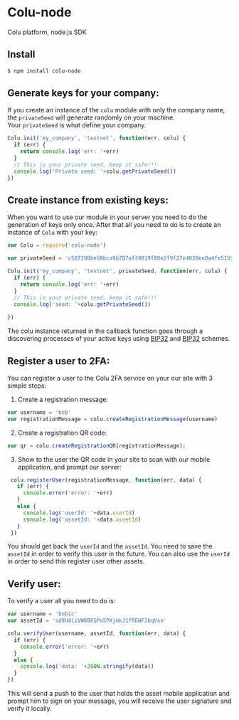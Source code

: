 # Colu-node
Colu platform, node.js SDK

## Install

```bash
$ npm install colu-node
```

## Generate keys for your company:
If you create an instance of the ```colu``` module with only the company name, the ```privateSeed``` will generate randomly on your machine.  
Your ```privateSeed``` is what define your company.
```js
Colu.init('my_company', 'testnet', function(err, colu) {
  if (err) {
    return console.log('err: '+err)
  }
  // This is your private seed, keep it safe!!!
  console.log('Private seed: '+colu.getPrivateSeed())
})
```

## Create instance from existing keys:
When you want to use our module in your server you need to do the generation of keys only once. After that all you need to do is to create an instance of ```Colu``` with your key:
```js
var Colu = require('colu-node')

var privateSeed = 'c507290be50bca9b787af39019f80e2f9f27e4020ee0a4fe51595ee4424d6150'

Colu.init('my_company', 'testnet', privateSeed, function(err, colu) {
  if (err) {
    return console.log('err: '+err)
  }
  // This is your private seed, keep it safe!!!
  console.log('seed: '+colu.getPrivateSeed())
  
})
```
The colu instance returned in the callback function goes through a discovering processes of your active keys using [BIP32](https://github.com/bitcoin/bips/blob/master/bip-0032.mediawiki) and [BIP32](https://github.com/bitcoin/bips/blob/master/bip-0044.mediawiki) schemes.

## Register a user to 2FA:
You can register a user to the Colu 2FA service on your our site with 3 simple steps:

1. Create a registration message:

  ```js
  var username = 'bob'
  var registrationMessage = colu.createRegistrationMessage(username)
  ```  
2. Create a registration QR code:

  ```js
  var qr = colu.createRegistrationQR(registrationMessage);
  ```  
3. Show to the user the QR code in your site to scan with our mobile application, and prompt our server:

 ```js
  colu.registerUser(registrationMessage, function(err, data) {
    if (err) {
      console.error('error: '+err)
    }
    else {
      console.log('userId: '+data.userId)
      console.log('assetId: '+data.assetId)
    }
  })
  ```

You should get back the ```userId``` and the ```assetId```.
You need to save the ```assetId``` in order to verify this user in the future.
You can also use the ```userId``` in order to send this register user other assets.

## Verify user:
To verify a user all you need to do is:
```js
var username = 'bobic'
var assetId = 'od8U4iiVW6BEGPoSPXjmkJ1fREWF2bqVxn'

colu.verifyUser(username, assetId, function(err, data) {
  if (err) {
    console.error('error: '+err)
  }
  else {
    console.log('data: '+JSON.stringify(data))
  }
})
```
This will send a push to the user that holds the asset mobile application and prompt him to sign on your message, you will receive the user signature and verify it locally.
